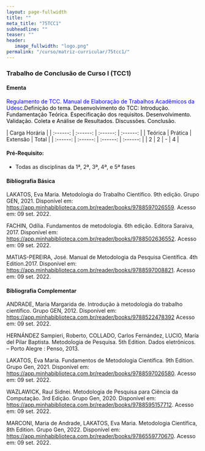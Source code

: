 ```yaml
---
layout: page-fullwidth
title: ""
meta_title: "75TCC1"
subheadline: ""
teaser: ""
header:
   image_fullwidth: "logo.png"
permalink: "/curso/matriz-curricular/75tcc1/"
---
```


### **Trabalho de Conclusão de Curso I (TCC1)**

#### **Ementa**

<class style="color: blue">Regulamento de TCC. Manual de Elaboração de Trabalhos Acadêmicos da Udesc.</class><class style="color: black">Definição do tema. Desenvolvimento do TCC: Introdução. Fundamentação Teórica. Especificação dos requisitos. Desenvolvimento. Validação. Coleta e Análise de Resultados. Discussões. Conclusão.</class>  

| Carga Horária | 
| :------: | :------: | :------: | :------: |
| Teórica | Prática | Extensão | Total |
| :------: | :------: | :------: | :------: |
| 2 | 2 | - | 4 |

#### **Pré-Requisito:**

- Todas as disciplinas da 1ª, 2ª, 3ª, 4ª, e 5ª fases

#### **Bibliografia Básica** 

LAKATOS, Eva Maria. Metodologia do Trabalho Científico. 9th edição. Grupo GEN, 2021. Disponível em: https://app.minhabiblioteca.com.br/reader/books/9788597026559. Acesso em: 09 set. 2022.  

FACHIN, Odília. Fundamentos de metodologia. 6th edição. Editora Saraiva, 2017. Disponível em: https://app.minhabiblioteca.com.br/reader/books/9788502636552. Acesso em: 09 set. 2022.   

MATIAS-PEREIRA, José. Manual de Metodologia da Pesquisa Científica. 4th Edition.2017. Disponível em: https://app.minhabiblioteca.com.br/reader/books/9788597008821. Acesso em: 09 set. 2022. 

#### **Bibliografia Complementar**

ANDRADE, Maria Margarida de. Introdução à metodologia do trabalho científico. Grupo GEN, 2012. Disponível em: https://app.minhabiblioteca.com.br/reader/books/9788522478392 Acesso em: 09 set. 2022. 

HERNÁNDEZ Sampieri, Roberto, COLLADO, Carlos Fernández, LUCIO, María del Pilar Baptista. Metodologia de Pesquisa. 5th Edition. Dados eletrônicos. – Porto Alegre : Penso, 2013.  

LAKATOS, Eva Maria. Fundamentos de Metodologia Científica. 9th Edition. Grupo Gen, 2021. Disponível em: https://app.minhabiblioteca.com.br/reader/books/9788597026580. Acesso em: 09 set. 2022. 

WAZLAWICK, Raul Sidnei. Metodologia de Pesquisa para Ciência da Computação. 3rd Edição. Grupo Gen, 2020. Disponível em: https://app.minhabiblioteca.com.br/reader/books/9788595157712. Acesso em: 09 set. 2022. 

MARCONI, Maria de Andrade, LAKATOS, Eva Maria. Metodologia Científica, 8th Edition. Grupo Gen, 2022. Disponível em: https://app.minhabiblioteca.com.br/reader/books/9786559770670. Acesso em: 09 set. 2022.  